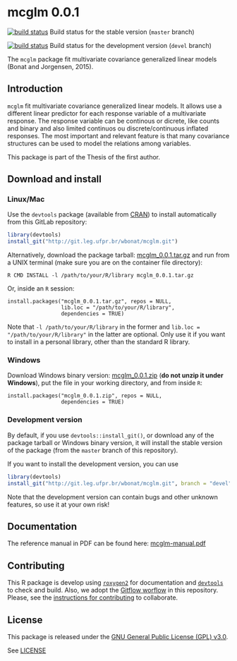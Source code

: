 

# mcglm 0.0.1

[![build status](http://git.leg.ufpr.br/ci/projects/3/status.png?ref=master)](http://git.leg.ufpr.br/ci/projects/3?ref=master)
Build status for the stable version (`master` branch)

[![build status](http://git.leg.ufpr.br/ci/projects/3/status.png?ref=devel)](http://git.leg.ufpr.br/ci/projects/3?ref=devel)
Build status for the development version (`devel` branch)

The `mcglm` package fit multivariate covariance generalized linear models
(Bonat and Jorgensen, 2015).

## Introduction

`mcglm` fit multivariate covariance generalized linear models. It allows
use a different linear predictor for each response variable of a
multivariate response. The response variable can be continous or
dicrete, like counts and binary and also limited continuos ou
discrete/continuous inflated responses. The most important and relevant
feature is that many covariance structures can be used to model the
relations among variables.

This package is part of the Thesis of the first author.

## Download and install

### Linux/Mac

Use the `devtools` package (available from
[CRAN](http://cran-r.c3sl.ufpr.br/web/packages/devtools/index.html)) to
install automatically from this GitLab repository:


```r
library(devtools)
install_git("http://git.leg.ufpr.br/wbonat/mcglm.git")
```

Alternatively, download the package tarball: [mcglm_0.0.1.tar.gz][]
and run from a UNIX terminal (make sure you are on the container file
directory):


```
R CMD INSTALL -l /path/to/your/R/library mcglm_0.0.1.tar.gz
```

Or, inside an `R` session:


```
install.packages("mcglm_0.0.1.tar.gz", repos = NULL,
                 lib.loc = "/path/to/your/R/library",
                 dependencies = TRUE)
```

Note that `-l /path/to/your/R/library` in the former and `lib.loc =
"/path/to/your/R/library"` in the latter are optional. Only use it if
you want to install in a personal library, other than the standard R
library.

### Windows

Download Windows binary version: [mcglm_0.0.1.zip][] (**do not unzip
it under Windows**), put the file in your working directory, and from
inside `R`:


```
install.packages("mcglm_0.0.1.zip", repos = NULL,
                 dependencies = TRUE)
```

### Development version

By default, if you use `devtools::install_git()`, or download any of the
package tarball or Windows binary version, it will install the stable
version of the package (from the `master` branch of this repository).

If you want to install the development version, you can use

```r
library(devtools)
install_git("http://git.leg.ufpr.br/wbonat/mcglm.git", branch = "devel")
```

Note that the development version can contain bugs and other unknown
features, so use it at your own risk!

## Documentation

The reference manual in PDF can be found here: [mcglm-manual.pdf][]

## Contributing

This R package is develop using [`roxygen2`][] for documentation and
[`devtools`] to check and build. Also, we adopt the [Gitflow worflow][]
in this repository. Please, see the
[instructions for contributing](./contributing.md) to collaborate.

## License

This package is released under the
[GNU General Public License (GPL) v3.0][].

See [LICENSE](./LICENSE)

<!-- links -->



[GNU General Public License (GPL) v3.0]: http://www.gnu.org/licenses/gpl-3.0.html
[`roxygen2`]: https://github.com/klutometis/roxygen
[`devtools`]: https://github.com/hadley/devtools
[mcglm_0.0.1.tar.gz]: http://www.leg.ufpr.br/~fernandomayer/mcglm/mcglm_0.0.1.tar.gz
[mcglm_0.0.1.zip]: http://www.leg.ufpr.br/~fernandomayer/mcglm/mcglm_0.0.1.zip
[mcglm-manual.pdf]: http://www.leg.ufpr.br/~leg/mcglm/source/mcglm-manual.pdf
[Gitflow worflow]: http://nvie.com/posts/a-successful-git-branching-model/
